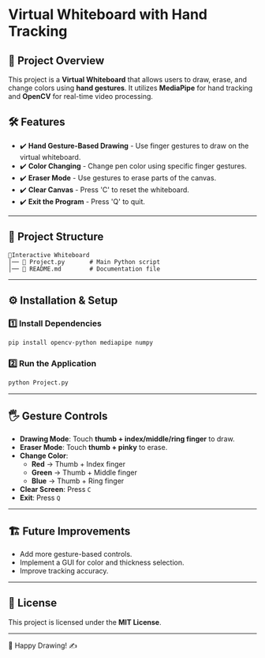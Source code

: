 
# Virtual Whiteboard with Hand Tracking

## 📌 Project Overview
This project is a **Virtual Whiteboard** that allows users to draw, erase, and change colors using **hand gestures**. It utilizes **MediaPipe** for hand tracking and **OpenCV** for real-time video processing.

<!---

## 🎥 Demo
(Add a GIF or Screenshot of the application in action)

--->

## 🛠 Features
- ✔️ **Hand Gesture-Based Drawing** - Use finger gestures to draw on the virtual whiteboard.
- ✔️ **Color Changing** - Change pen color using specific finger gestures.
- ✔️ **Eraser Mode** - Use gestures to erase parts of the canvas.
- ✔️ **Clear Canvas** - Press 'C' to reset the whiteboard.
- ✔️ **Exit the Program** - Press 'Q' to quit.

---

## 📂 Project Structure
```
📂Interactive Whiteboard
│── 📜 Project.py       # Main Python script
│── 📜 README.md        # Documentation file
```

---

## ⚙️ Installation & Setup

### 1️⃣ Install Dependencies
```bash
pip install opencv-python mediapipe numpy
```

### 2️⃣ Run the Application
```bash
python Project.py
```

---

## 🖐 Gesture Controls
- **Drawing Mode**: Touch **thumb + index/middle/ring finger** to draw.
- **Eraser Mode**: Touch **thumb + pinky** to erase.
- **Change Color**:
  - **Red** → Thumb + Index finger
  - **Green** → Thumb + Middle finger
  - **Blue** → Thumb + Ring finger
- **Clear Screen**: Press `C`
- **Exit**: Press `Q`

---

## 🏗 Future Improvements
- Add more gesture-based controls.
- Implement a GUI for color and thickness selection.
- Improve tracking accuracy.

---

## 📜 License
This project is licensed under the **MIT License**.

---

🎨 Happy Drawing! ✍️

